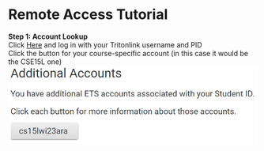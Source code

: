 # Remote Access Tutorial  

**Step 1: Account Lookup**  
Click [Here](https://sdacs.ucsd.edu/~icc/index.php) and log in with your Tritonlink username and PID  
Click the button for your course-specific account (in this case it would be the CSE15L one)  
![Image](accountLookup.png)
